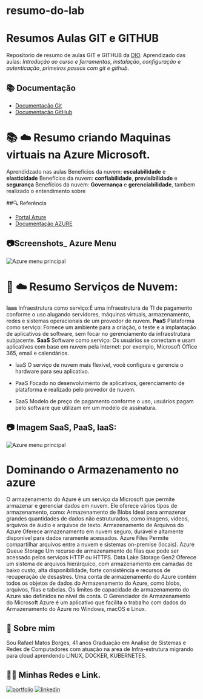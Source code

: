 # resumo-do-lab
# Resumos Aulas GIT e GITHUB
Repositorio de resumo de aulas GIT e GITHUB da
[DIO](https://web.dio.me/home).
Aprendizado das aulas:
_Introdução ao curso e ferramentas_, _instalação_, _configuração e autenticação_, _primeiros passos com git e github_.
## 📚 Documentação
- [Documentação Git](https://git-scm.com/docs/git/pt_BR)
- [Documentação GitHub](https://docs.github.com/pt)

# 📚 ☁️ Resumo criando Maquinas virtuais na Azure Microsoft.

Aprendidzado nas aulas Benefícios da nuvem: **escalabilidade** e **elasticidade**
Benefícios da nuvem: **confiabilidade**, **previsibilidade** e **segurança** Benefícios da nuvem: **Governança** e **gerenciabilidade**, tambem realizado o entendimento sobre 

##🔍 Referência

 - [Portal Azure](https://portal.azure.com/#home)
 - [Documentação AZURE](https://learn.microsoft.com/pt-br/azure/?product=popular&WT.mc_id=Portal-Microsoft_Azure_Support)

## 📷Screenshots_ Azure Menu

![Azure menu principal](https://learn.microsoft.com/pt-br/purview/media/create-service-principal-azure/create-service-principal-azure-aad.png)

# 🛅 ☁️ Resumo Serviços de Nuvem:

 **Iaas** Infraestrutura como serviço:É uma infraestrutura de TI de pagamento conforme o uso alugando servidores, máquinas virtuais, armazenamento, redes e sistemas operacionais de um provedor de nuvem.
**PaaS** Plataforma como serviço: Fornece um ambiente para a criação, o teste e a implantação de aplicativos de software, sem focar no gerenciamento da infraestrutura subjacente. **SaaS** Software como serviço: Os usuários se conectam e usam aplicativos com base em nuvem pela Internet: por exemplo, Microsoft Office 365, email e calendários.
- IaaS O serviço de nuvem mais flexível, você configura e gerencia o hardware para seu aplicativo.
* PaaS Focado no desenvolvimento de aplicativos, gerenciamento de plataforma é realizado pelo provedor de nuvem.
+ SaaS Modelo de preço de pagamento conforme o uso, usuários pagam pelo software que utilizam em um modelo de assinatura.
## 📷 Imagem SaaS, PaaS, IaaS:

![Azure menu principal](https://media.licdn.com/dms/image/C4E12AQFJ5HpWNPU6TA/article-cover_image-shrink_720_1280/0/1614239296629?e=2147483647&v=beta&t=kZng28PBfBLFP1bCr753f5e7pU0S54cqbPaVeND60pg)

# Dominando o Armazenamento no azure

O armazenamento do Azure é um serviço da Microsoft que permite armazenar e gerenciar dados em nuvem. Ele oferece vários tipos de armazenamento, como: 
Armazenamento de Blobs
Ideal para armazenar grandes quantidades de dados não estruturados, como imagens, vídeos, arquivos de áudio e arquivos de texto. 
Armazenamento de Arquivos do Azure
Oferece armazenamento em nuvem seguro, durável e altamente disponível para dados raramente acessados. 
Azure Files
Permite compartilhar arquivos entre a nuvem e sistemas on-premise (locais). 
Azure Queue Storage
Um recurso de armazenamento de filas que pode ser acessado pelos serviços HTTP ou HTTPS. 
Data Lake Storage Gen2
Oferece um sistema de arquivos hierárquico, com armazenamento em camadas de baixo custo, alta disponibilidade, forte consistência e recursos de recuperação de desastres. 
Uma conta de armazenamento do Azure contém todos os objetos de dados do Armazenamento do Azure, como blobs, arquivos, filas e tabelas. Os limites de capacidade de armazenamento do Azure são definidos no nível da conta. 
O Gerenciador de Armazenamento do Microsoft Azure é um aplicativo que facilita o trabalho com dados do Armazenamento do Azure no Windows, macOS e Linux. 


## 🚀 Sobre mim
Sou Rafael Matos Borges, 41 anos Graduação em Analise de Sistemas e Redes de Computadores com atuação na area de Infra-estrutura migrando para cloud aprendendo LINUX, DOCKER, KUBERNETES.
## 🔗🛜 Minhas Redes e Link.
[![portfolio](https://img.shields.io/badge/my_portfolio-000?style=for-the-badge&logo=ko-fi&logoColor=white)](https://github.com/sgtmatosborges)
[![linkedin](https://img.shields.io/badge/linkedin-0A66C2?style=for-the-badge&logo=linkedin&logoColor=white)](https://www.linkedin.com/in/rafael-matos-borges-86918b294/)

